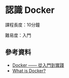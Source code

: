# 認識 Docker

課程長度：10分鐘

難易度：入門

## 參考資料

-	[Docker —— 從入門到實踐](https://philipzheng.gitbooks.io/docker_practice/content/)
-	[What is Docker?](https://www.docker.com/what-docker)

